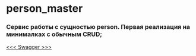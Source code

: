 # person_master
### Сервис работы с сущностью person. Первая реализация на минималках с обычным CRUD; 

[<<< Swagger >>>](http://localhost:8080/swagger-ui.html)